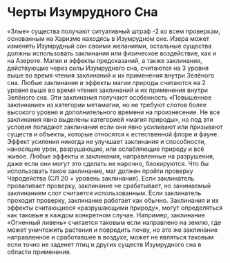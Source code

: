 # Черты Изумрудного Сна
<plate name="Умеренно хороший план" subtype="Черта" img="Achievement_Zone_EmeraldDream.png">
  «Злые» существа получают ситуативный штраф -2 ко всем проверкам, основанным на Харизме находясь в Изумрудном сне. 
</plate>
<plate name="Божественные силы" subtype="Черта" img="INV_Legion_Faction_DreamWeavers.png">
  Изера может изменять Изумрудный сон своими желаниями, остальные существа должны использовать заклинания или физическое воздействие, как и на Азероте. 
</plate>
<plate name="Усиленная магия" subtype="Черта" img="Ability_Evoker_FontofMagic_Green.png">
  Магия и эффекты предсказаний, а также заклинания, действующие через силы Изумрудного сна, считаются на 3 уровня выше во время чтения заклинаний и их применения внутри Зелёного сна.
Любые заклинания и эффекты магии природы считаются на 2 уровня выше во время чтения заклинаний и их применения внутри Зелёного сна. 
Эти заклинания получают особенность «Повышенное заклинание» из категории метамагии, но не требуют слотов более высокого уровня и дополнительного времени на произнесение. Не все заклинания явно выделены категорией «магия природы», но под эти условия попадают заклинания если они явно усиливают или призывают существ и объекты, которые относятся к естественной флоре и фауне. 
Эффект усиления никогда не улучшает заклинания и способности, наносящие урон, разрушающие, или ослабляющие природу и всё живое.
</plate>
<plate name="Препятствующая магия" subtype="Черта" img="Ability_Evoker_Green_01.png">
  Любые эффекты и заклинания, направленные на разрушения, даже если они могут это сделать не нарочно, блокируются. Что бы использовать такое заклинание, маг должен пройти проверку Чародейства (СЛ  20 + уровень заклинания). 
Если заклинатель проваливает проверку, заклинание не срабатывает, но занимаемый заклинанием слот считается использованным. 
Если заклинатель проходит проверку, заклинание работает как обычно.
Заклинания и их эффекты считающиеся «разрушающими природу», могут определяться как таковые в каждом конкретном случае. Например, заклинание «Огненный ливень» считается таковым если направлено на землю, где может уничтожить растения и повредить почву, но это же заклинание направленное и сработавшее в воздухе, может не являться таковым если точно не заденет птиц и других существ Изумрудного сна в области применения. 
</plate>
<br/>

[^difclas]: СЛ - класс сложности ("Difficulty Class").
